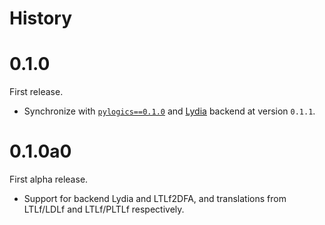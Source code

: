 # History

# 0.1.0

First release. 

- Synchronize with [`pylogics==0.1.0`](https://github.com/whitemech/pylogics) 
  and [Lydia](https://github.com/whitemech/lydia) backend at version `0.1.1`.

# 0.1.0a0

First alpha release.

- Support for backend Lydia and LTLf2DFA,
  and translations from LTLf/LDLf
  and LTLf/PLTLf respectively.

